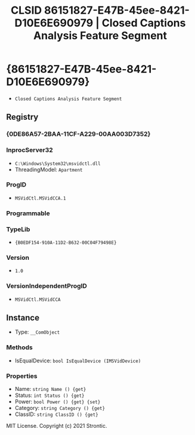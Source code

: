 ﻿---
title: "CLSID 86151827-E47B-45ee-8421-D10E6E690979 | Closed Captions Analysis Feature Segment"
excerpt: What is COM-Object CLSID 86151827-E47B-45ee-8421-D10E6E690979?
---

# {86151827-E47B-45ee-8421-D10E6E690979}

* `Closed Captions Analysis Feature Segment`

## Registry


### {0DE86A57-2BAA-11CF-A229-00AA003D7352}


### InprocServer32

* `C:\Windows\System32\msvidctl.dll`
* ThreadingModel: `Apartment`

### ProgID

* `MSVidCtl.MSVidCCA.1`

### Programmable


### TypeLib

* `{B0EDF154-910A-11D2-B632-00C04F79498E}`

### Version

* `1.0`

### VersionIndependentProgID

* `MSVidCtl.MSVidCCA`

## Instance

* Type: `__ComObject`

### Methods

* IsEqualDevice: `bool IsEqualDevice (IMSVidDevice)`

### Properties

* Name: `string Name () {get} `
* Status: `int Status () {get} `
* Power: `bool Power () {get} {set} `
* Category: `string Category () {get} `
* ClassID: `string ClassID () {get} `

MIT License. Copyright (c) 2021 Strontic.


